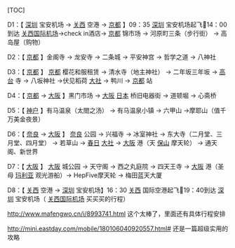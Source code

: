 [TOC]



D1：【 [深圳](http://www.mafengwo.cn/travel-scenic-spot/mafengwo/10198.html) 宝安机场 → [关西](http://www.mafengwo.cn/travel-scenic-spot/mafengwo/154825.html) 空港 → [京都](http://www.mafengwo.cn/travel-scenic-spot/mafengwo/11042.html) 】09：35 [深圳](http://www.mafengwo.cn/travel-scenic-spot/mafengwo/10198.html) 宝安机场起飞🛫14：00到达 [关西国际机场](http://www.mafengwo.cn/travel-scenic-spot/mafengwo/179558.html)→check in酒店→ [京都](http://www.mafengwo.cn/travel-scenic-spot/mafengwo/11042.html) 锦市场 → 河原町三条（步行街） → 高岛屋（购物）

D2：【 [京都](http://www.mafengwo.cn/travel-scenic-spot/mafengwo/11042.html) 】金阁寺 → 龙安寺 → 二条城 → 平安神宫 → 哲学之道 → 八神社

D3：【 [京都](http://www.mafengwo.cn/travel-scenic-spot/mafengwo/11042.html) 】 [京都](http://www.mafengwo.cn/travel-scenic-spot/mafengwo/11042.html) 樱花和服租赁 → 清水寺（地主神社） → 二年坂三年坂 → [高台](http://www.mafengwo.cn/travel-scenic-spot/mafengwo/34881.html) 寺 → 八坂神社 →伏见稻荷 [大社](http://www.mafengwo.cn/travel-scenic-spot/mafengwo/145804.html) → 鸭川 → [京都](http://www.mafengwo.cn/travel-scenic-spot/mafengwo/11042.html) 站

D4：【 [京都](http://www.mafengwo.cn/travel-scenic-spot/mafengwo/11042.html) → [大阪](http://www.mafengwo.cn/travel-scenic-spot/mafengwo/10765.html) 】黑门市场 → [大阪](http://www.mafengwo.cn/travel-scenic-spot/mafengwo/10765.html) [日本](http://www.mafengwo.cn/travel-scenic-spot/mafengwo/10183.html) 桥旧电器街 → 道顿堀 → 心斋桥

D5：【 [神户](http://www.mafengwo.cn/travel-scenic-spot/mafengwo/15298.html) 】有马温泉（太閤之汤） → 有马温泉小镇 → 六甲山 →摩耶山（值千万美金夜景）

D6：【 [奈良](http://www.mafengwo.cn/travel-scenic-spot/mafengwo/16283.html) → [大阪](http://www.mafengwo.cn/travel-scenic-spot/mafengwo/10765.html) 】 [奈良](http://www.mafengwo.cn/travel-scenic-spot/mafengwo/16283.html) 公园 → 兴福寺 → 冰室神社 → 东大寺（二月堂、三月堂、四月堂） → 若草山 → [春日](http://www.mafengwo.cn/travel-scenic-spot/mafengwo/145832.html) [大社](http://www.mafengwo.cn/travel-scenic-spot/mafengwo/145804.html) → [大阪](http://www.mafengwo.cn/travel-scenic-spot/mafengwo/10765.html) 港（天 [保山](http://www.mafengwo.cn/travel-scenic-spot/mafengwo/24185.html) 摩天轮） → 通天阁、新世界

D7：【 [大阪](http://www.mafengwo.cn/travel-scenic-spot/mafengwo/10765.html) 】 [大阪](http://www.mafengwo.cn/travel-scenic-spot/mafengwo/10765.html) 城公园 → 天守阁 → 西之丸庭院 → 四天王寺 → [大阪](http://www.mafengwo.cn/travel-scenic-spot/mafengwo/10765.html) 港（圣母 [玛利亚](http://www.mafengwo.cn/travel-scenic-spot/mafengwo/101776.html) 观光游船）→ HepFive摩天轮 → 梅田蓝天大厦

D8：【 [关西](http://www.mafengwo.cn/travel-scenic-spot/mafengwo/154825.html) 空港 → [深圳](http://www.mafengwo.cn/travel-scenic-spot/mafengwo/10198.html) 宝安机场】16：30 [关西](http://www.mafengwo.cn/travel-scenic-spot/mafengwo/154825.html) 国际空港起飞🛫19：40到达 [深圳](http://www.mafengwo.cn/travel-scenic-spot/mafengwo/10198.html) 宝安机场（ [关西国际机场](http://www.mafengwo.cn/travel-scenic-spot/mafengwo/179558.html) 买买买的行程）





http://www.mafengwo.cn/i/8993741.html  这个太棒了，里面还有具体行程安排

http://mini.eastday.com/mobile/180106040920557.html#  还是一篇超级实用的攻略